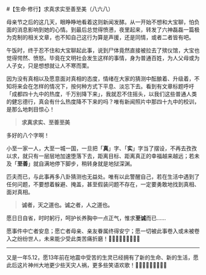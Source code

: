 #【生命⋅修行】求真求实至善至美（八六八）

母亲节之后的这几天，眼睁睁地看着这则新闻发酵。从一开始不想和大宝聊，怕负面的消息影响到她的心情。到最后总觉得愤懑，夜里起来，转发了六神磊磊一篇极为克制的相关文章，也不知自己这行为算是声援，还是同情，或者二者皆有吧。

午饭时，终于忍不住和大宝聊起此事，说到尸体竟然直接被拉去了殡仪馆，大宝也觉得愕然、愤怒。毕竟在文明社会发生这样的事情，身为普通百姓，为人父母或为人子女，只是想想就让人不寒而栗。

因为没有真相以及愿意面对真相的态度，情绪在大家的猜测中酝酿着、升级着，不知将来会在怎样的情况下，按何种方式下平息、淡忘下去。看到有文章标题呼吁「成都四十九中的热度，千万别降下来」，我就忍不住摇头，以我们这些普通人类的健忘德行，真会有什么热度降不下来的吗？唯有新闻照片中那四十九中的校训，是那么地刺目惊心！

> **求真求实、至善至美**

多好的八个字啊！

小至一家一人，大至一城一国，一旦把「**真**」字、「**实**」字当了摆设，不再去孜孜以求，就只有一层层地加速堕落下去，距离目标、距离真正的幸福越来越远；若未及「**至善**」就自满地停下脚步，稍转身就是地狱深渊。

匹夫而已，与此事再多八卦猜测也无益处。唯有以此警醒自己，若在生活中遇到了任何问题，不要想着躲避、掩盖，甚至假装问题不存在，一定要勇敢地找到真相、面对真相。

> **诚者，天之道也。诚之者，人之道也。**

愿日日自省，时时躬行，呵护长养胸中一点正气，惟求**至诚**而已……

愿事件中亡者安息；愿亡者母亲、亲友眷属终得安宁；愿一切被此事卷入或未被卷入之纷纷世人，未来能少受此类苦痛折磨！🙏🙏🙏🙏🙏🙏🙏🙏🙏

----

又是一年5.12，愿13年前在地震中受苦的生灵已经拥有了新的生命、新的生活，愿此后这片神州大地更少些天灾人祸，更多些笑语欢歌！🙏🙏🙏🙏🙏🙏🙏🙏🙏